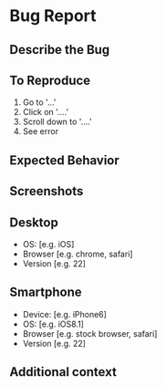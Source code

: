 # Bug Report

## Describe the Bug
<!-- A clear and concise description of what the bug is. -->
<!-- note: for support questions, please use stackoverflow -->


## To Reproduce
<!-- Steps to reproduce the behavior: -->
1. Go to '...'
2. Click on '....'
3. Scroll down to '....'
4. See error

## Expected Behavior
<!-- A clear and concise description of what you expected to happen. -->


## Screenshots
<!-- If applicable, add screenshots to help explain your problem. -->


## Desktop
<!-- Please complete the following information: -->
 - OS: [e.g. iOS]
 - Browser [e.g. chrome, safari]
 - Version [e.g. 22]


## Smartphone
<!-- Please complete the following information: -->
 - Device: [e.g. iPhone6]
 - OS: [e.g. iOS8.1]
 - Browser [e.g. stock browser, safari]
 - Version [e.g. 22]


## Additional context
<!-- Add any other context about the problem here. -->
